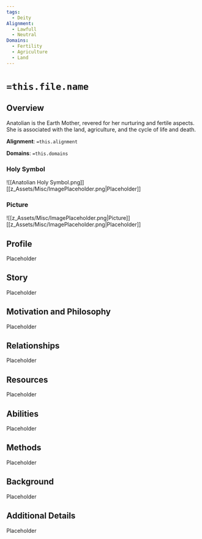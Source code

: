 ```yaml
---
tags:
  - Deity
Alignment:
  - Lawfull
  - Neutral
Domains:
  - Fertility
  - Agriculture
  - Land
---
```

# `=this.file.name`

## Overview

Anatolian is the Earth Mother, revered for her nurturing and fertile aspects. She is associated with the land, agriculture, and the cycle of life and death.

**Alignment**: `=this.alignment`

**Domains**: `=this.domains`

### Holy Symbol
![[Anatolian Holy Symbol.png]]
[[z_Assets/Misc/ImagePlaceholder.png|Placeholder]]

### Picture
![[z_Assets/Misc/ImagePlaceholder.png|Picture]]
[[z_Assets/Misc/ImagePlaceholder.png|Placeholder]]

## Profile

Placeholder

## Story
Placeholder

## Motivation and Philosophy
Placeholder

## Relationships
Placeholder

## Resources
Placeholder

## Abilities
Placeholder

## Methods
Placeholder

## Background
Placeholder

## Additional Details
Placeholder

